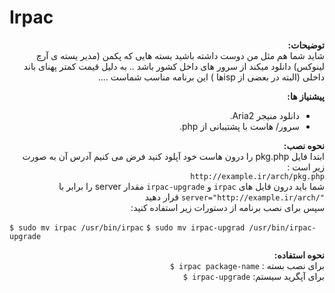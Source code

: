 # Irpac
<p align="right" dir="rtl"><strong>توضیحات:</strong><br />
شاید شما هم مثل من دوست داشته باشید بسته هایی که پکمن (مدیر یسته ی آرچ لینوکس) دانلود میکند از سرور های داخل کشور باشد .. به دلیل قیمت کمتر پهنای باند داخلی (البته در بعضی از ispها ) این برنامه مناسب شماست ....
</p>
<p dir="rtl" align="right"><strong>پیشنیاز ها:</strong><br />
<ul dir="rtl">
<li>دانلود منیجر Aria2.</li>
<li>سرور/ هاست با پشتیبانی از php.</li>
</ul>
</p>
<p dir="rtl" align="right"><strong>نحوه نصب:</strong><br />
ابتدا فایل pkg.php  را درون هاست خود آپلود کنید فرض می کنیم آدرس آن به صورت زیر است :
<br />
<code>http://example.ir/arch/pkg.php</code><br />
شما باید درون فایل های 
<code>irpac</code> و <code>irpac-upgrade</code>
مقدار server را برابر با 
<code dir="ltr">server="http://example.ir/arch/"</code>
قرار دهید
<br />
سپس برای نصب برنامه از دستورات زیر استفاده کنید:<br />
<div align=left><code dir="ltr">$ sudo mv irpac /usr/bin/irpac</code>
<code dir="ltr">$ sudo mv irpac-upgrad /usr/bin/irpac-upgrade</code>
</div>
<p dir="rtl" align="right"><strong>نحوه استفاده:</strong><br />
برای نصب بسته :
<code dir="ltr">$ irpac package-name</code>
<br />
برای آپگرید سیستم:
<code dir="ltr">$ irpac-upgrade</code>
</p>
